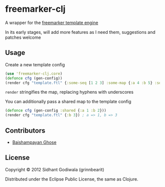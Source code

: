 # freemarker-clj

A wrapper for the [freemarker template engine](http://freemarker.sourceforge.net/)

In its early stages, will add more features as I need them, suggestions and patches welcome

## Usage

Create a new template config

```clojure
(use 'freemarker-clj.core)
(defonce cfg (gen-config))
(render cfg "template.ftl" {:some-seq [1 2 3] :some-map {:a 4 :b 5} :some-fn inc})
```

`render` stringifies the map, replacing hyphens with underscores

You can additionally pass a shared map to the template config

```clojure
(defonce cfg (gen-config :shared {:a 1 :b 2}))
(render cfg "template.ftl" {:b 3}) ; a => 1, b => 3
```

## Contributors

* [Baishampayan Ghose](https://github.com/ghoseb)

## License

Copyright © 2012 Sidhant Godiwala (grinnbearit)

Distributed under the Eclipse Public License, the same as Clojure.
